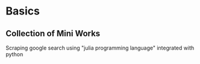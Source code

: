 # Basics
## Collection of Mini Works
Scraping google search using "julia programming language" integrated with python

